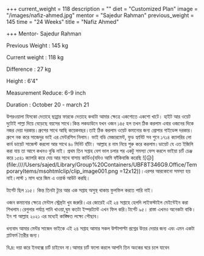 +++
current_weight = 118
description = ""
diet = "Customized Plan"
image = "/images/nafiz-ahmed.jpg"
mentor = "Sajedur Rahman"
previous_weight = 145
time = "24 Weeks"
title = "Nafiz Ahmed"

+++
Mentor- Sajedur Rahman

Previous Weight : 145 kg

Current weight : 118 kg

Difference : 27 kg

Height : 6'4"

Measurement Reduce: 6-9 inch

Duration : October 20 - march 21

উপরওয়ালা যিসকো দেতাহে ছাপ্পার ফারকে দেতাহে কথাটা আমার ক্ষেত্রে একশোতে একশো খাটে। হাইট আর ওয়েট দুটোই পাল্লা দিয়ে বেড়েছে বয়সের সাথে।কিন্ত লকডাউনে যখন ওজন ১৪৫ হল তখন ঠিক করলাম এবার ওজনের দিকে নজর দেয়া দরকার।গ্রুপের সাথে আছি কয়েকবছর।তাই ঠিক করলাম ওয়েট কমানোর জন্য প্রোপার গাইডেন্স দরকার। গ্রুপে নক করে সাজেদুর ভাই এর মেন্টরশিপ নিলাম। ভাই বডি মেজারমেন্ট, ফুড হ্যাবিট সব শুনে ১৭১৪ ক্যালরির লো কার্ব ডায়েট সাজেস্ট করলো আর সাথে ৪০ মিনিট হাঁটা। আল্লাহ র নাম নিয়ে শুরু করে করলাম।ডায়েট যে এত ইজিলি করা যায় তা আগে কখনও বুঝি নাই। প্রথম তিন সপ্তাহ বেশ ভাল চলার পর একটু সমস্যা ফেস করলে ভাইয়া চার্ট চেঞ্জ করে ১৫৪১ ক্যালরি করে দেয় আর সাথে বাসায় কার্ডিও(যদিও আমি ফাঁকিবাজি করেছি ![😥](file:////Users/sajed/Library/Group%20Containers/UBF8T346G9.Office/TemporaryItems/msohtmlclip/clip_image001.png =12x12))।এরপর আরকোনো সমস্যা হয় নাই।লাস্ট ১ মাস ধরে জিম এ ওয়ার্ক আউট করছি।

টার্গেট ছিল ১১৫। কিন্ত তিনটা ট্যুর আর এক সপ্তাহ অসুস্থ থাকায় ফুলফিল করতে পারি নাই।

ওজন কমানোর ক্ষেত্রে মেন্টাল স্ট্রেন্থটা খুব জরুরি।এর জোরেই এই ২৪ সপ্তাহে হেলদি লাইফস্টাইল মেইন্টেইন করা শিখলাম।রেগুলার পর্যাপ্ত পানি খাওয়া,ঘুম কতটা ইম্পরট্যান্ট এখন ফিল করি।টার্গেট ৯৫। রাস্তা এখনও অনেকটা বাকি।ইন শা আল্লাহ ২০২১ এর মধ্যেই কাঙ্ক্ষিত লক্ষ্যে পৌছাব।

ধন্যবাদ আমার মেন্টর সাজেদ ভাইকে এই ২৪ সপ্তাহ আমার সকল উল্টাপাল্টা প্রশ্নের উত্তর দেয়ার জন্য এবং এমন একটা প্লাটফর্ম তৈরীর জন্য।

বি.দ্র: দয়া করে ইনবক্সে চার্ট চাইবেন না।আমার চার্ট ফলো করলে আপনি তিন অংকের ঘরে চলে যাবেন